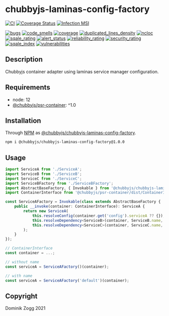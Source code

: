 # chubbyjs-laminas-config-factory

[![CI](https://github.com/chubbyjs/chubbyjs-laminas-config-factory/workflows/CI/badge.svg?branch=master)](https://github.com/chubbyjs/chubbyjs-laminas-config-factory/actions?query=workflow%3ACI)
[![Coverage Status](https://coveralls.io/repos/github/chubbyjs/chubbyjs-laminas-config-factory/badge.svg?branch=master)](https://coveralls.io/github/chubbyjs/chubbyjs-laminas-config-factory?branch=master)
[![Infection MSI](https://badge.stryker-mutator.io/github.com/chubbyjs/chubbyjs-laminas-config-factory/master)](https://dashboard.stryker-mutator.io/reports/github.com/chubbyjs/chubbyjs-laminas-config-factory/master)

[![bugs](https://sonarcloud.io/api/project_badges/measure?project=chubbyjs_chubbyjs-laminas-config-factory&metric=bugs)](https://sonarcloud.io/dashboard?id=chubbyjs_chubbyjs-laminas-config-factory)
[![code_smells](https://sonarcloud.io/api/project_badges/measure?project=chubbyjs_chubbyjs-laminas-config-factory&metric=code_smells)](https://sonarcloud.io/dashboard?id=chubbyjs_chubbyjs-laminas-config-factory)
[![coverage](https://sonarcloud.io/api/project_badges/measure?project=chubbyjs_chubbyjs-laminas-config-factory&metric=coverage)](https://sonarcloud.io/dashboard?id=chubbyjs_chubbyjs-laminas-config-factory)
[![duplicated_lines_density](https://sonarcloud.io/api/project_badges/measure?project=chubbyjs_chubbyjs-laminas-config-factory&metric=duplicated_lines_density)](https://sonarcloud.io/dashboard?id=chubbyjs_chubbyjs-laminas-config-factory)
[![ncloc](https://sonarcloud.io/api/project_badges/measure?project=chubbyjs_chubbyjs-laminas-config-factory&metric=ncloc)](https://sonarcloud.io/dashboard?id=chubbyjs_chubbyjs-laminas-config-factory)
[![sqale_rating](https://sonarcloud.io/api/project_badges/measure?project=chubbyjs_chubbyjs-laminas-config-factory&metric=sqale_rating)](https://sonarcloud.io/dashboard?id=chubbyjs_chubbyjs-laminas-config-factory)
[![alert_status](https://sonarcloud.io/api/project_badges/measure?project=chubbyjs_chubbyjs-laminas-config-factory&metric=alert_status)](https://sonarcloud.io/dashboard?id=chubbyjs_chubbyjs-laminas-config-factory)
[![reliability_rating](https://sonarcloud.io/api/project_badges/measure?project=chubbyjs_chubbyjs-laminas-config-factory&metric=reliability_rating)](https://sonarcloud.io/dashboard?id=chubbyjs_chubbyjs-laminas-config-factory)
[![security_rating](https://sonarcloud.io/api/project_badges/measure?project=chubbyjs_chubbyjs-laminas-config-factory&metric=security_rating)](https://sonarcloud.io/dashboard?id=chubbyjs_chubbyjs-laminas-config-factory)
[![sqale_index](https://sonarcloud.io/api/project_badges/measure?project=chubbyjs_chubbyjs-laminas-config-factory&metric=sqale_index)](https://sonarcloud.io/dashboard?id=chubbyjs_chubbyjs-laminas-config-factory)
[![vulnerabilities](https://sonarcloud.io/api/project_badges/measure?project=chubbyjs_chubbyjs-laminas-config-factory&metric=vulnerabilities)](https://sonarcloud.io/dashboard?id=chubbyjs_chubbyjs-laminas-config-factory)

## Description

Chubbyjs container adapter using laminas service manager configuration.

## Requirements

 * node: 12
 * [@chubbyjs/psr-container][2]: ^1.0

## Installation

Through [NPM](https://www.npmjs.com) as [@chubbyjs/chubbyjs-laminas-config-factory][1].

```sh
npm i @chubbyjs/chubbyjs-laminas-config-factory@1.0.0
```

## Usage

```ts
import ServiceA from './ServiceA';
import ServiceB from './ServiceB';
import ServiceC from './ServiceC';
import ServiceBFactory from './ServiceBFactory';
import AbstractBaseFactory, { Invokable } from '@chubbyjs/chubbyjs-laminas-config-factory/dist/BaseFactory';
import ContainerInterface from '@chubbyjs/psr-container/dist/ContainerInterface';

const ServiceAFactory = Invokable(class extends AbstractBaseFactory {
    public __invoke(container: ContainerInterface): ServiceA {
        return new ServiceA(
            this.resolveConfig(container.get('config').serviceA ?? {}),
            this.resolveDependency<ServiceB>(container, ServiceB.name,  ServiceBFactory),
            this.resolveDependency<ServiceC>(container, ServiceC.name,  ServiceCFactory),
        );
    }
});

// ContainerInterface
const container = ...;

// without name
const serviceA = ServiceAFactory()(container);

// with name
const serviceA = ServiceAFactory('default')(container);
```

## Copyright

Dominik Zogg 2021

[1]: https://www.npmjs.com/package/@chubbyjs/chubbyjs-laminas-config-factory

[2]: https://www.npmjs.com/package/@chubbyjs/psr-container
